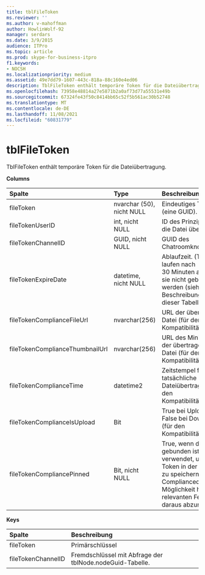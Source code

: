 ```yaml
---
title: tblFileToken
ms.reviewer: ''
ms.author: v-mahoffman
author: HowlinWolf-92
manager: serdars
ms.date: 3/9/2015
audience: ITPro
ms.topic: article
ms.prod: skype-for-business-itpro
f1.keywords:
- NOCSH
ms.localizationpriority: medium
ms.assetid: 49e7dd79-1607-443c-818a-88c160e4ed06
description: TblFileToken enthält temporäre Token für die Dateiübertragung.
ms.openlocfilehash: 73958e48814a27e5871b2a0af73d77a55531e49b
ms.sourcegitcommit: 67324fe43f50c8414bb65c52f5b561ac30b52748
ms.translationtype: MT
ms.contentlocale: de-DE
ms.lasthandoff: 11/08/2021
ms.locfileid: "60831779"
---
```

# <a name="tblfiletoken"></a>tblFileToken
 
TblFileToken enthält temporäre Token für die Dateiübertragung.
  
**Columns**

|**Spalte**|**Type**|**Beschreibung**|
|:-----|:-----|:-----|
|fileToken  <br/> |nvarchar (50), nicht NULL  <br/> |Eindeutiges Token (eine GUID).  <br/> |
|fileTokenUserID  <br/> |int, nicht NULL  <br/> |ID des Prinzipals, der die Datei überträgt.  <br/> |
|fileTokenChannelID  <br/> |GUID, nicht NULL  <br/> |GUID des Chatroomknotens.  <br/> |
|fileTokenExpireDate  <br/> |datetime, nicht NULL  <br/> |Ablaufzeit. (Token laufen nach 30 Minuten ab, wenn sie nicht gebunden werden (siehe Beschreibungen in dieser Tabelle.)  <br/> |
|fileTokenComplianceFileUrl  <br/> |nvarchar(256)  <br/> |URL der übertragenen Datei (für den Kompatibilitätsdienst).  <br/> |
|fileTokenComplianceThumbnailUrl  <br/> |nvarchar(256)  <br/> |URL des Miniaturbilds der übertragenen Datei (für den Kompatibilitätsdienst).  <br/> |
|fileTokenComplianceTime  <br/> |datetime2  <br/> |Zeitstempel für die tatsächliche Dateiübertragung (für den Kompatibilitätsdienst).  <br/> |
|fileTokenComplianceIsUpload  <br/> |Bit  <br/> |True bei Upload; False bei Download (für den Kompatibilitätsdienst).  <br/> |
|fileTokenCompliancePinned  <br/> |Bit, nicht NULL  <br/> |True, wenn das Token gebunden ist. Es wird verwendet, um das Token in der Tabelle zu speichern, bis der Compliancedienst die Möglichkeit hat, die relevanten Felder daraus abzurufen.  <br/> |
   
**Keys**

|**Spalte**|**Beschreibung**|
|:-----|:-----|
|fileToken  <br/> |Primärschlüssel  <br/> |
|fileTokenChannelID  <br/> |Fremdschlüssel mit Abfrage der tblNode.nodeGuid-Tabelle.  <br/> |
   

